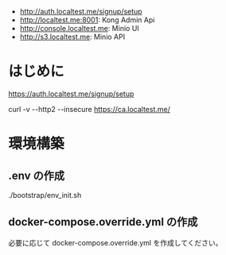 

* http://auth.localtest.me/signup/setup
* http://localtest.me:8001: Kong Admin Api
* http://console.localtest.me: Minio UI
* http://s3.localtest.me: Minio API


# はじめに

https://auth.localtest.me/signup/setup


curl -v --http2 --insecure https://ca.localtest.me/



# 環境構築

## .env の作成

./bootstrap/env_init.sh

## docker-compose.override.yml の作成

必要に応じて docker-compose.override.yml を作成してください。
